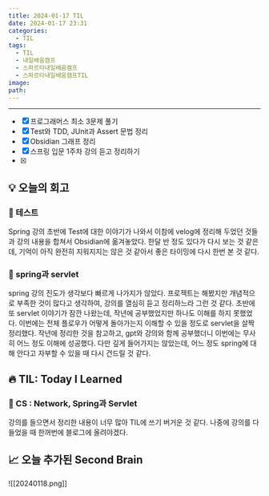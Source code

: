 ```yaml
---
title: 2024-01-17 TIL
date: 2024-01-17 23:31
categories:
  - TIL
tags:
  - TIL
  - 내일배움캠프
  - 스파르타내일배움캠프
  - 스파르타내일배움캠프TIL
image: 
path:
---
```

---

- [x] 프로그래머스 최소 3문제 풀기
- [x] Test와 TDD, JUnit과 Assert 문법 정리
- [x] Obsidian 그래프 정리
- [x] 스프링 입문 1주차 강의 듣고 정리하기
- [x] 

## 💡 오늘의 회고
### 👀 테스트
Spring 강의 초반에 Test에 대한 이야기가 나와서 이참에 velog에 정리해 두었던 것들과 강의 내용을 합쳐서 Obsidian에 옮겨놓았다. 한달 반 정도 있다가 다시 보는 것 같은데, 기억이 아직 완전히 지워지지는 않은 것 같아서 좋은 타이밍에 다시 한번 본 것 같다.

### 👀 spring과 servlet
spring 강의 진도가 생각보다 빠르게 나가지가 않았다. 프로젝트는 해봤지만 개념적으로 부족한 것이 많다고 생각하여, 강의를 열심히 듣고 정리하느라 그런 것 같다. 초반에 또 servlet 이야기가 잠깐 나왔는데, 작년에 공부했었지만 하나도 이해를 하지 못했었다. 이번에는 전체 플로우가 어떻게 돌아가는지 이해할 수 있을 정도로 servlet을 살짝 정리했다. 작년에 정리한 것을 참고하고, gpt와 강의와 함께 공부했더니 이번에는 무사히 어느 정도 이해에 성공했다. 다만 깊게 들어가지는 않았는데, 어느 정도 spring에 대해 안다고 자부할 수 있을 때 다시 건드릴 것 같다.

## 🔥 TIL: Today I Learned
### 👀 CS : Network, Spring과 Servlet
강의를 들으면서 정리한 내용이 너무 많아 TIL에 쓰기 버거운 것 같다. 나중에 강의를 다 들었을 때 한꺼번에 블로그에 올려야겠다.

## 📈 오늘 추가된 Second Brain
![[20240118.png]]